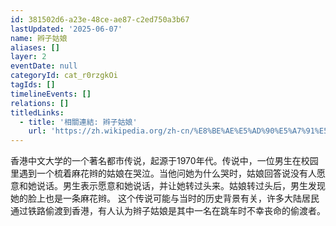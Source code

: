```yaml
---
id: 381502d6-a23e-48ce-ae87-c2ed750a3b67
lastUpdated: '2025-06-07'
name: 辫子姑娘
aliases: []
layer: 2
eventDate: null
categoryId: cat_r0rzgkOi
tagIds: []
timelineEvents: []
relations: []
titledLinks:
  - title: '相關連結: 辫子姑娘'
    url: 'https://zh.wikipedia.org/zh-cn/%E8%BE%AE%E5%AD%90%E5%A7%91%E5%A8%98'
---
```

香港中文大学的一个著名都市传说，起源于1970年代。传说中，一位男生在校园里遇到一个梳着麻花辫的姑娘在哭泣。当他问她为什么哭时，姑娘回答说没有人愿意和她说话。男生表示愿意和她说话，并让她转过头来。姑娘转过头后，男生发现她的脸上也是一条麻花辫。 这个传说可能与当时的历史背景有关，许多大陆居民通过铁路偷渡到香港，有人认为辫子姑娘是其中一名在跳车时不幸丧命的偷渡者。
